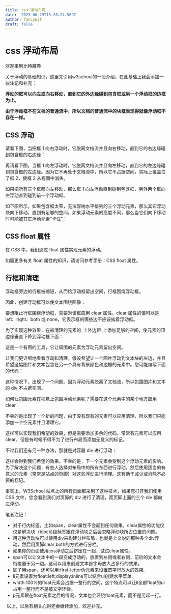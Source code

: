 ```yaml
---
title: css 浮动布局
date: '2025-06-29T15:20:24.589Z'
author: fancybit
draft: false
---
```

<div class="header"><h1 class="single-title animate__animated animate__pulse animate__faster">css 浮动布局</h1></div>

<div class="content" id="content"><p><!-- raw HTML omitted -->欢迎来到比特魔典</p><p>关于浮动的基础知识，这里先引用w3school的一段介绍，在此基础上我会添加一些注记和补充：</p><p><strong>浮动的框可以向左或向右移动，直到它的外边缘碰到包含框或另一个浮动框的边框为止。</strong></p><p><strong>由于浮动框不在文档的普通流中，所以文档的普通流中的块框表现得就像浮动框不存在一样。</strong></p><h2 id="css-浮动">CSS 浮动</h2><p>请看下图，当把框 1 向右浮动时，它脱离文档流并且向右移动，直到它的右边缘碰到包含框的右边缘：</p><!-- raw HTML omitted --><p>再请看下图，当框 1 向左浮动时，它脱离文档流并且向左移动，直到它的左边缘碰到包含框的左边缘。因为它不再处于文档流中，所以它不占据空间，实际上覆盖住了框 2，使框 2 从视图中消失。</p><p>如果把所有三个框都向左移动，那么框 1 向左浮动直到碰到包含框，另外两个框向左浮动直到碰到前一个浮动框。</p><!-- raw HTML omitted --><p>如下图所示，如果包含框太窄，无法容纳水平排列的三个浮动元素，那么其它浮动块向下移动，直到有足够的空间。如果浮动元素的高度不同，那么当它们向下移动时可能被其它浮动元素“卡住”：</p><!-- raw HTML omitted --><h2 id="css-float-属性">CSS float 属性</h2><p>在 CSS 中，我们通过 float 属性实现元素的浮动。</p><p>如需更多有关 float 属性的知识，请访问参考手册：<!-- raw HTML omitted -->CSS float 属性<!-- raw HTML omitted -->。</p><h2 id="行框和清理">行框和清理</h2><p>浮动框旁边的行框被缩短，从而给浮动框留出空间，行框围绕浮动框。</p><p>因此，创建浮动框可以使文本围绕图像：</p><!-- raw HTML omitted --><p>要想阻止行框围绕浮动框，需要对该框应用&nbsp;<!-- raw HTML omitted -->clear 属性<!-- raw HTML omitted -->。clear 属性的值可以是 left、right、both 或 none，它表示框的哪些边不应该挨着浮动框。</p><p>为了实现这种效果，在被清理的元素的_上外边距_上添加足够的空间，使元素的顶边缘垂直下降到浮动框下面：</p><!-- raw HTML omitted --><p>这是一个有用的工具，它让周围的元素为浮动元素留出空间。</p><p>让我们更详细地看看浮动和清理。假设希望让一个图片浮动到文本块的左边，并且希望这幅图片和文本包含在另一个具有背景颜色和边框的元素中。您可能编写下面的代码：</p><!-- raw HTML omitted --><p>这种情况下，出现了一个问题。因为浮动元素脱离了文档流，所以包围图片和文本的 div 不占据空间。</p><p>如何让包围元素在视觉上包围浮动元素呢？需要在这个元素中的某个地方应用 clear：</p><!-- raw HTML omitted --><p>不幸的是出现了一个新的问题，由于没有现有的元素可以应用清理，所以我们只能添加一个空元素并且清理它。</p><!-- raw HTML omitted --><p>这样可以实现我们希望的效果，但是需要添加多余的代码。常常有元素可以应用 clear，但是有时候不得不为了进行布局而添加无意义的标记。</p><p>不过我们还有另一种办法，那就是对容器 div 进行浮动：</p><!-- raw HTML omitted --><p>这样会得到我们希望的效果。不幸的是，下一个元素会受到这个浮动元素的影响。为了解决这个问题，有些人选择对布局中的所有东西进行浮动，然后使用适当的有意义的元素（常常是站点的页脚）对这些浮动进行清理。这有助于减少或消除不必要的标记。</p><p><!-- raw HTML omitted -->事实上，W3School 站点上的所有页面都采用了这种技术，如果您打开我们使用 CSS 文件，您会看到我们对页脚的 div 进行了清理，而页脚上面的三个 div 都向左浮动。<!-- raw HTML omitted --></p><p></p><p>笔者注记：</p><p></p><ul><li>对于行内标签，比如span，clear属性不会起到任何效果。clear属性的功能仅仅是解决块（block)级标签跟在浮动块之后会忽略浮动块所占位置的问题。</li><li>用这种浮动块可以使用div来构建分栏布局，也就是上文说的那种多个div浮动，然后用页脚clear:both的方式进行分栏。</li><li>如果你的页面使用css浮动之后挤压在一起，试试clear属性。</li><li>span可以让文本中的一段变成浮动的，放置到左侧或者右侧，前后的文本会衔接置于另一边。这可以用来创建文本首字母放大占多行的效果。</li><li>除了用span，还可以用:first-letter伪元素来设置首字母放大的效果.</li><li>li元素设置为float:left;display:inline可以结合ul创建水平菜单.</li><li>width:100%的float元素会占据一整行的空间，这个特点可以让li全都float的ul占用一整行而不是被文字环绕。</li><li>p元素跟在float元素之后的情况，文本也会环绕float元素，而不是另起一行。</li></ul><p>&nbsp;以上，以后有相关心得还会继续添加，欢迎补充。&nbsp;</p><!-- raw HTML omitted --></div>

